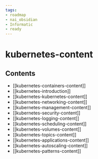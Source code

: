 ```yaml
---
tags:
- roadmap
- nai_obsidian
- Informatic
- ready
---
```


# kubernetes-content

## Contents

- [[kubernetes-containers-content]]
- [[kubernetes-introduction]]
- [[kubernetes-kubernetes-content]]
- [[kubernetes-networking-content]]
- [[kubernetes-management-content]]
- [[kubernetes-security-content]]
- [[kubernetes-logging-content]]
- [[kubernetes-scheduling-content]]
- [[kubernetes-volumes-content]]
- [[kubernetes-topics-content]]
- [[kubernetes-applications-content]]
- [[kubernetes-autoscaling-content]]
- [[kubernetes-patterns-content]]
